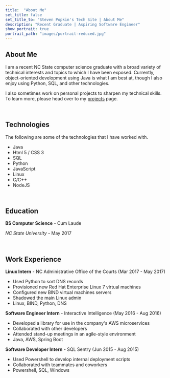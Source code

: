 ```yaml
---
title:  "About Me"
set_title: false
set_title_to: "Steven Popkin's Tech Site | About Me"
description: "Recent Graduate | Aspiring Software Engineer"
show_portrait: true
portrait_path: "images/portrait-reduced.jpg"
---
```

<h2>About Me</h2>
<p>I am a recent NC State computer science graduate with a broad variety of technical interests and topics to which I have been exposed.  Currently, object-oriented development using Java is what I am best at, though I also enjoy using Python, SQL, and other technologies.</p>

<p>I also sometimes work on personal projects to sharpen my technical skills.  To learn more, please head over to my <a href="projects.html" class="InLineLink">projects</a> page.</p>


<br/>
<h2>Technologies</h2>
<p>The following are some of the technologies that I have worked with.</p>
<ul class="TechList">
	<li>Java</li>
	<li>Html 5 / CSS 3</code></li>
	<li>SQL</li>
	<li>Python</li>
	<li>JavaScript</li>
	<li>Linux</li>
	<li>C/C++</li>
	<li>NodeJS</li>
</ul>

<br/>
<h2>Education</h2>
<p><strong>BS Computer Science</strong> - Cum Laude</p>
<p><em>NC State University</em> - May 2017</p>

<br/>
<h2>Work Experience</h2>
<p><strong>Linux Intern</strong> - NC Administrative Office of the Courts (Mar 2017 - May 2017)</p>
<ul class="RespList">
	<li>Used Python to sort DNS records</li>
	<li>Provisioned new Red Hat Enterprise Linux 7 virtual machines</li>
	<li>Configured new BIND virtual machines servers</li>
	<li>Shadowed the main Linux admin</li>
	<li>Linux, BIND, Python, DNS</li>
</ul>
<p><strong>Software Engineer Intern</strong> - Interactive Intelligence (May 2016 - Aug 2016)</p>
<ul class="RespList">
	<li>Developed a library for use in the company's AWS microservices</li>
	<li>Collaborated with other developers</li>
	<li>Attended stand-up meetings in an agile-style environment</li>
	<li>Java, AWS, Spring Boot</li>
</ul>
<p><strong>Software Developer Intern</strong> - SQL Sentry (Jun 2015 - Aug 2015)</p>
<ul class="RespList">
	<li>Used Powershell to develop internal deployment scripts</li>
	<li>Collaborated with teammates and coworkers</li>
	<li>Powershell, SQL, Windows</li>
</ul>
<br/>
<br/>
<br/>
<br/>
<br/>

